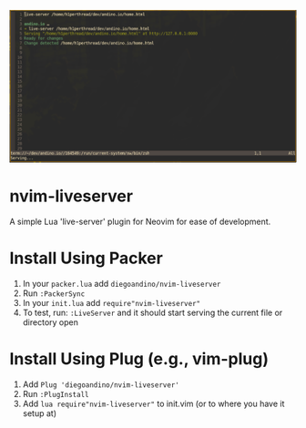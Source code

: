 ![nvim-liveserver](live-server.png)

# nvim-liveserver
A simple Lua 'live-server' plugin for Neovim for ease of development.

# Install Using Packer
1. In your `packer.lua` add `diegoandino/nvim-liveserver`
2. Run `:PackerSync`
3. In your `init.lua` add `require"nvim-liveserver"`
4. To test, run: `:LiveServer` and it should start serving the current file or directory open

# Install Using Plug (e.g., vim-plug)
1. Add `Plug 'diegoandino/nvim-liveserver'`
2. Run `:PlugInstall`
3. Add `lua require"nvim-liveserver"` to init.vim (or to where you have it setup at)
